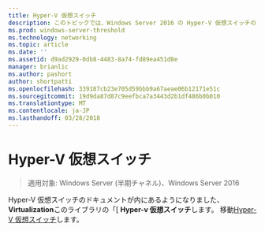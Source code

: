 ```yaml
---
title: Hyper-V 仮想スイッチ
description: このトピックでは、Windows Server 2016 の Hyper-V 仮想スイッチのドキュメントへのリンクを提供します。
ms.prod: windows-server-threshold
ms.technology: networking
ms.topic: article
ms.date: ''
ms.assetid: d9ad2929-0db8-4483-8a74-fd89ea451d8e
manager: brianlic
ms.author: pashort
author: shortpatti
ms.openlocfilehash: 339187cb23e705d59bbb9a67aeae06b12171e51c
ms.sourcegitcommit: 19d9da87d87c9eefbca7a3443d2b1df486b0b010
ms.translationtype: MT
ms.contentlocale: ja-JP
ms.lasthandoff: 03/28/2018
---
```

# <a name="hyper-v-virtual-switch"></a>Hyper-V 仮想スイッチ

>適用対象: Windows Server (半期チャネル)、Windows Server 2016

Hyper-V 仮想スイッチのドキュメントが内にあるようになりました、**Virtualization**このライブラリの「[ **Hyper-v 仮想スイッチ**します。 移動[Hyper-V 仮想スイッチ](https://docs.microsoft.com/windows-server/virtualization/hyper-v-virtual-switch/hyper-v-virtual-switch)します。